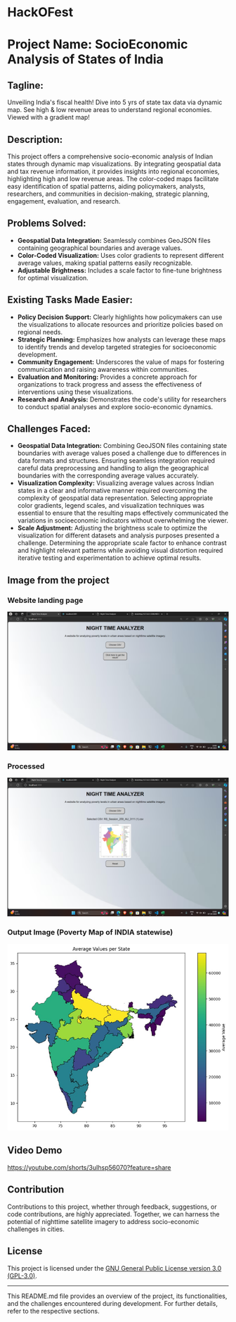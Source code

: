 # HackOFest

# Project Name: SocioEconomic Analysis of States of India

## Tagline:
Unveiling India's fiscal health! Dive into 5 yrs of state tax data via dynamic map. See high & low revenue areas to understand regional economies. Viewed with a gradient map!

## Description:
This project offers a comprehensive socio-economic analysis of Indian states through dynamic map visualizations. By integrating geospatial data and tax revenue information, it provides insights into regional economies, highlighting high and low revenue areas. The color-coded maps facilitate easy identification of spatial patterns, aiding policymakers, analysts, researchers, and communities in decision-making, strategic planning, engagement, evaluation, and research.

## Problems Solved:

- **Geospatial Data Integration:** Seamlessly combines GeoJSON files containing geographical boundaries and average values.
- **Color-Coded Visualization:** Uses color gradients to represent different average values, making spatial patterns easily recognizable.
- **Adjustable Brightness:** Includes a scale factor to fine-tune brightness for optimal visualization.

## Existing Tasks Made Easier:

- **Policy Decision Support:** Clearly highlights how policymakers can use the visualizations to allocate resources and prioritize policies based on regional needs.
- **Strategic Planning:** Emphasizes how analysts can leverage these maps to identify trends and develop targeted strategies for socioeconomic development.
- **Community Engagement:** Underscores the value of maps for fostering communication and raising awareness within communities.
- **Evaluation and Monitoring:** Provides a concrete approach for organizations to track progress and assess the effectiveness of interventions using these visualizations.
- **Research and Analysis:** Demonstrates the code's utility for researchers to conduct spatial analyses and explore socio-economic dynamics.

## Challenges Faced:

- **Geospatial Data Integration:** Combining GeoJSON files containing state boundaries with average values posed a challenge due to differences in data formats and structures. Ensuring seamless integration required careful data preprocessing and handling to align the geographical boundaries with the corresponding average values accurately.
- **Visualization Complexity:** Visualizing average values across Indian states in a clear and informative manner required overcoming the complexity of geospatial data representation. Selecting appropriate color gradients, legend scales, and visualization techniques was essential to ensure that the resulting maps effectively communicated the variations in socioeconomic indicators without overwhelming the viewer.
- **Scale Adjustment:** Adjusting the brightness scale to optimize the visualization for different datasets and analysis purposes presented a challenge. Determining the appropriate scale factor to enhance contrast and highlight relevant patterns while avoiding visual distortion required iterative testing and experimentation to achieve optimal results.

## Image from the project

### Website landing page
![Input Image](input.png)

### Processed
![Input Image](output.png)

### Output Image (Poverty Map of INDIA statewise)
![Input Image](map.jpg)

## Video Demo

https://youtube.com/shorts/3uIhsp56070?feature=share

## Contribution

Contributions to this project, whether through feedback, suggestions, or code contributions, are highly appreciated. Together, we can harness the potential of nighttime satellite imagery to address socio-economic challenges in cities.

## License

This project is licensed under the [GNU General Public License version 3.0 (GPL-3.0)](LICENSE).

---
This README.md file provides an overview of the project, its functionalities, and the challenges encountered during development. For further details, refer to the respective sections.
